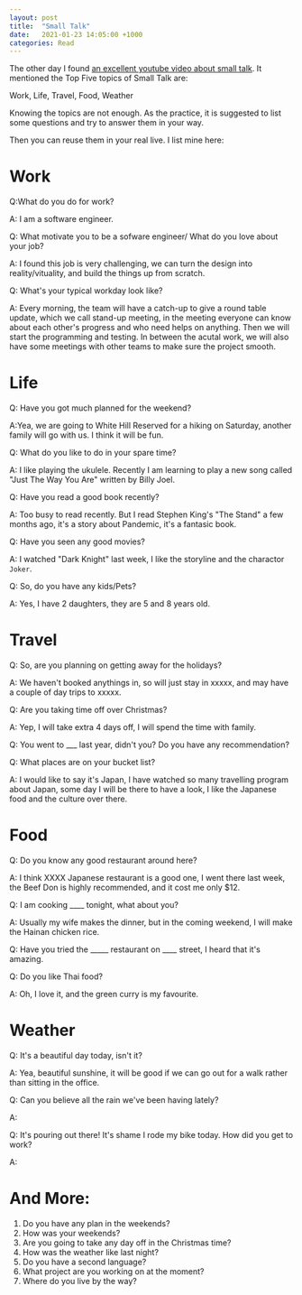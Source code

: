 ```yaml
---
layout: post
title:  "Small Talk"
date:   2021-01-23 14:05:00 +1000
categories: Read
---
```


The other day I found [an excellent youtube video about small talk](https://www.youtube.com/watch?v=WGoIoDuf83o&t=504s). It mentioned the Top Five topics of Small Talk are:

Work, Life, Travel, Food, Weather

Knowing the topics are not enough. As the practice, it is suggested to list some questions and try to answer them in your way. 

Then you can reuse them in your real live. I list mine here:

Work
==========

Q:What do you do for work?

A: I am a software engineer.

Q: What motivate you to be a sofware engineer/ What do you love about your job?

A: I found this job is very challenging, we can turn the design into reality/vituality, and build the things up from scratch.

Q: What's your typical workday look like?

A: Every morning, the team will have a catch-up to give a round table update, which we call stand-up meeting, in the meeting everyone can know about each other's progress and who need helps on anything. Then we will start the programming and testing. In between the acutal work, we will also have some meetings with other teams to make sure the project smooth.

Life
=============
Q: Have you got much planned for the weekend?

A:Yea, we are going to White Hill Reserved for a hiking on Saturday, another family will go with us. I think it will be fun. 

Q: What do you like to do in your spare time?

A: I like playing the ukulele. Recently I am learning to play a new song called "Just The Way You Are" written by Billy Joel.

Q: Have you read a good book recently?

A: Too busy to read recently. But I read Stephen King's "The Stand" a few months ago, it's a story about Pandemic, it's a fantasic book.

Q: Have you seen any good movies?

A: I watched "Dark Knight" last week, I like the storyline and the charactor `Joker`.

Q: So, do you have any kids/Pets?

A: Yes, I have 2 daughters, they are 5 and 8 years old.

Travel
===========

Q: So, are you planning on getting away for the holidays?

A: We haven't booked anythings in, so will just stay in xxxxx, and may have a couple of day trips to xxxxx.

Q: Are you taking time off over Christmas?

A: Yep, I will take extra 4 days off, I will spend the time with family.

Q: You went to ___ last year, didn't you? Do you have any recommendation?

Q: What places are on your bucket list?

A: I would like to say it's Japan, I have watched so many travelling program about Japan, some day I will be there to have a look, I like the Japanese food and the culture over there.

Food
===========

Q: Do you know any good restaurant around here?

A: I think XXXX Japanese restaurant is a good one, I went there last week, the Beef Don is highly recommended, and it cost me only $12.

Q: I am cooking ____ tonight, what about you?

A: Usually my wife makes the dinner, but in the coming weekend, I will make the Hainan chicken rice.

Q: Have you tried the _____ restaurant on ____ street, I heard that it's amazing.

Q: Do you like Thai food?

A: Oh, I love it, and the green curry is my favourite.

Weather
=============
Q: It's a beautiful day today, isn't it?

A: Yea, beautiful sunshine, it will be good if we can go out for a walk rather than sitting in the office.

Q: Can you believe all the rain we've been having lately?

A: 

Q: It's pouring out there! It's shame I rode my bike today. How did you get to work?

A: 

And More:
===========
1. Do you have any plan in the weekends?
2. How was your weekends?
3. Are you going to take any day off in the Christmas time?
4. How was the weather like last night?
5. Do you have a second language?
6. What project are you working on at the moment?
7. Where do you live by the way?


